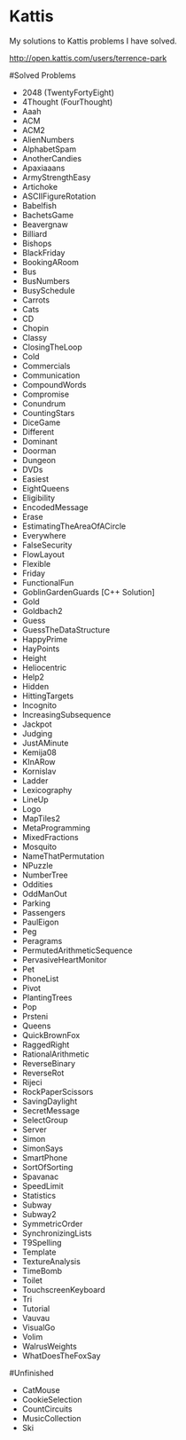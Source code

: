 # Kattis
My solutions to Kattis problems I have solved.

http://open.kattis.com/users/terrence-park

#Solved Problems
- 2048 (TwentyFortyEight)
- 4Thought (FourThought)
- Aaah
- ACM
- ACM2
- AlienNumbers
- AlphabetSpam
- AnotherCandies
- Apaxiaaans
- ArmyStrengthEasy
- Artichoke
- ASCIIFigureRotation
- Babelfish
- BachetsGame
- Beavergnaw
- Billiard
- Bishops
- BlackFriday
- BookingARoom
- Bus
- BusNumbers
- BusySchedule
- Carrots
- Cats
- CD
- Chopin
- Classy
- ClosingTheLoop
- Cold
- Commercials
- Communication
- CompoundWords
- Compromise
- Conundrum
- CountingStars
- DiceGame
- Different
- Dominant
- Doorman
- Dungeon
- DVDs
- Easiest
- EightQueens
- Eligibility
- EncodedMessage
- Erase
- EstimatingTheAreaOfACircle
- Everywhere
- FalseSecurity
- FlowLayout
- Flexible
- Friday
- FunctionalFun
- GoblinGardenGuards [C++ Solution]
- Gold
- Goldbach2
- Guess
- GuessTheDataStructure
- HappyPrime
- HayPoints
- Height
- Heliocentric
- Help2
- Hidden
- HittingTargets
- Incognito
- IncreasingSubsequence
- Jackpot
- Judging
- JustAMinute
- Kemija08
- KInARow
- Kornislav
- Ladder
- Lexicography
- LineUp
- Logo
- MapTiles2
- MetaProgramming
- MixedFractions
- Mosquito
- NameThatPermutation
- NPuzzle
- NumberTree
- Oddities
- OddManOut
- Parking
- Passengers
- PaulEigon
- Peg
- Peragrams
- PermutedArithmeticSequence
- PervasiveHeartMonitor
- Pet
- PhoneList
- Pivot
- PlantingTrees
- Pop
- Prsteni
- Queens
- QuickBrownFox
- RaggedRight
- RationalArithmetic
- ReverseBinary
- ReverseRot
- Rijeci
- RockPaperScissors
- SavingDaylight
- SecretMessage
- SelectGroup
- Server
- Simon
- SimonSays
- SmartPhone
- SortOfSorting
- Spavanac
- SpeedLimit
- Statistics
- Subway
- Subway2
- SymmetricOrder
- SynchronizingLists
- T9Spelling
- Template
- TextureAnalysis
- TimeBomb
- Toilet
- TouchscreenKeyboard
- Tri
- Tutorial
- Vauvau
- VisualGo
- Volim
- WalrusWeights
- WhatDoesTheFoxSay

#Unfinished
- CatMouse
- CookieSelection
- CountCircuits
- MusicCollection
- Ski
